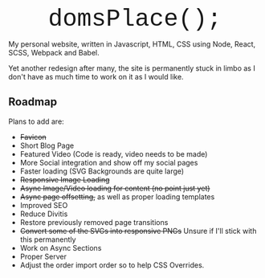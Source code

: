 
<p align="center"><font size="36" face=" ms pgothic,courier new,lucida consolas,monospace">domsPlace(); </font></p>

My personal website, written in Javascript, HTML, CSS using Node, React, SCSS, Webpack and Babel.

Yet another redesign after many, the site is permanently stuck in limbo as I don't have as much time to work on it as I would like.

## Roadmap
Plans to add are:

 - ~~Favicon~~
 - Short Blog Page
 - Featured Video (Code is ready, video needs to be made)
 - More Social integration and show off my social pages
 - Faster loading (SVG Backgrounds are quite large)
 - ~~Responsive Image Loading~~
 - ~~Async Image/Video loading for content (no point just yet)~~
 - ~~Async page offsetting,~~ as well as proper loading templates
 - Improved SEO
 - Reduce Divitis
 - Restore previously removed page transitions
 - ~~Convert some of the SVGs into responsive PNGs~~ Unsure if I'll stick with this permanently
 - Work on Async Sections
 - Proper Server
 - Adjust the order import order so to help CSS Overrides.
